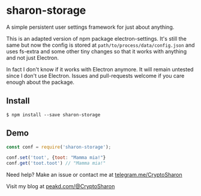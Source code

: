 sharon-storage
=================

A simple persistent user settings framework for just about anything.

This is an adapted version of npm package electron-settings. It's still the same but now the config is stored at `path/to/process/data/config.json` and uses fs-extra and some other tiny changes so that it works with anything and not just Electron.

In fact I don't know if it works with Electron anymore. It will remain untested since I don't use Electron. Issues and pull-requests welcome if you care enough about the package.

Install
-------

```
$ npm install --save sharon-storage
```


Demo
----

```js
const conf = require('sharon-storage');

conf.set('toot', {toot: "Mamma mia!"}
conf.get('toot.toot') // "Mamma mia!"
```

Need help? Make an issue or contact me at [telegram.me/CryptoSharon](https://t.me/CryptoSharon)

Visit my blog at [peakd.com/@CryptoSharon](https://peakd.com/@cryptosharon)
